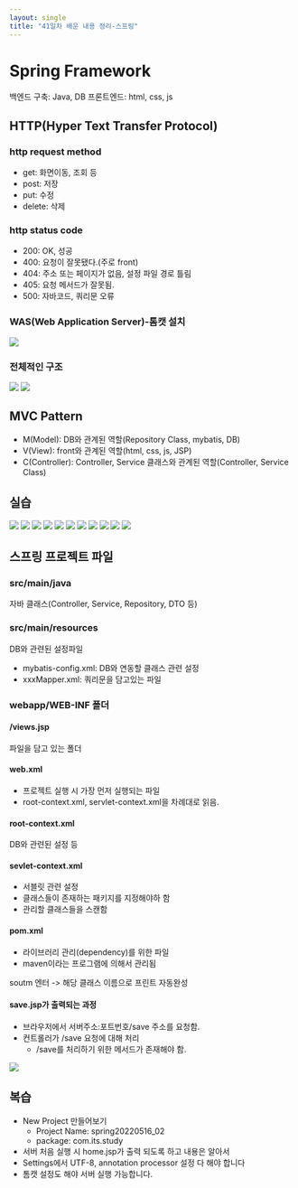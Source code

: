 ```yaml
---
layout: single
title: "41일차 배운 내용 정리-스프링"
---
```


# Spring Framework
백엔드 구축: Java, DB
프론트엔드: html, css, js

## HTTP(Hyper Text Transfer Protocol)
### http request method
- get: 화면이동, 조회 등
- post: 저장
- put: 수정
- delete: 삭제

### http status code
- 200: OK, 성공
- 400: 요청이 잘못됐다.(주로 front)
- 404: 주소 또는 페이지가 없음, 설정 파일 경로 틀림
- 405: 요청 메서드가 잘못됨.
- 500: 자바코드, 쿼리문 오류

### WAS(Web Application Server)-톰캣 설치
<img src="..\assets\images\2022-05-16-0901.svg">

### 전체적인 구조
<img src="..\assets\images\2022-05-16-1040.svg">
<img src="..\assets\images\2022-05-16-1041.svg">

## MVC Pattern
- M(Model): DB와 관계된 역할(Repository Class, mybatis, DB)
- V(View): front와 관계된 역할(html, css, js, JSP)
- C(Controller): Controller, Service 클래스와 관계된 역할(Controller, Service Class)

## 실습
<img src="..\assets\images\2022-05-16-1103.svg">
<img src="..\assets\images\2022-05-16-1122.svg">
<img src="..\assets\images\2022-05-16-1123.svg">
<img src="..\assets\images\2022-05-16-1124.svg">
<img src="..\assets\images\2022-05-16-1146.svg">
<img src="..\assets\images\2022-05-16-1147.svg">
<img src="..\assets\images\2022-05-16-1148.svg">
<img src="..\assets\images\2022-05-16-1318.svg">
<img src="..\assets\images\2022-05-16-1607.svg">
<img src="..\assets\images\2022-05-16-1331.svg">
<img src="..\assets\images\2022-05-16-1353.svg">

## 스프링 프로젝트 파일
### src/main/java
자바 클래스(Controller, Service, Repository, DTO 등)

### src/main/resources
DB와 관련된 설정파일
  - mybatis-config.xml: DB와 연동할 클래스 관련 설정
  - xxxMapper.xml: 쿼리문을 담고있는 파일

### webapp/WEB-INF 폴더
#### /views.jsp
파일을 담고 있는 폴더

#### web.xml
- 프로젝트 실행 시 가장 먼저 실행되는 파일
- root-context.xml, servlet-context.xml을 차례대로 읽음. 

#### root-context.xml
DB와 관련된 설정 등

#### sevlet-context.xml
- 서블릿 관련 설정
- 클래스들이 존재하는 패키지를 지정해야하 함
- 관리할 클래스들을 스캔함

#### pom.xml
- 라이브러리 관리(dependency)를 위한 파일
- maven이라는 프로그램에 의해서 관리됨

soutm 엔터 -> 해당 클래스 이름으로 프린트 자동완성

#### save.jsp가 출력되는 과정
- 브라우저에서 서버주소:포트번호/save 주소를 요청함.
- 컨트롤러가 /save 요청에 대해 처리
  - /save를 처리하기 위한 메서드가 존재해야 함.

<img src="..\assets\images\2022-05-16-1459.svg">

## 복습
- New Project 만들어보기
  - Project Name: spring20220516_02
  - package: com.its.study
- 서버 처음 실행 시 home.jsp가 출력 되도록 하고 내용은 알아서
- Settings에서 UTF-8, annotation processor 설정 다 해야 합니다
- 톰캣 설정도 해야 서버 실행 가능합니다.


